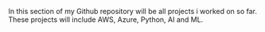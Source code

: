 In this section of my Github repository will be all projects i worked on so far.
These projects will include AWS, Azure, Python, AI and ML.
